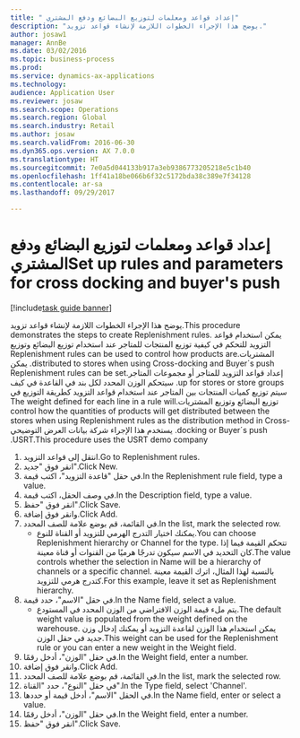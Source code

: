 ```yaml
--- 
title: " إعداد قواعد ومعلمات لتوزيع البضائع ودفع المشتري"
description: "يوضح هذا الإجراء الخطوات اللازمة لإنشاء قواعد تزويد."
author: josaw1
manager: AnnBe
ms.date: 03/02/2016
ms.topic: business-process
ms.prod: 
ms.service: dynamics-ax-applications
ms.technology: 
audience: Application User
ms.reviewer: josaw
ms.search.scope: Operations
ms.search.region: Global
ms.search.industry: Retail
ms.author: josaw
ms.search.validFrom: 2016-06-30
ms.dyn365.ops.version: AX 7.0.0
ms.translationtype: HT
ms.sourcegitcommit: 7e0a5d044133b917a3eb9386773205218e5c1b40
ms.openlocfilehash: 1ff41a18be066b6f32c5172bda38c389e7f34128
ms.contentlocale: ar-sa
ms.lasthandoff: 09/29/2017

---
```

# <a name="set-up-rules-and-parameters-for-cross-docking-and-buyers-push"></a><span data-ttu-id="78b63-103"> إعداد قواعد ومعلمات لتوزيع البضائع ودفع المشتري</span><span class="sxs-lookup"><span data-stu-id="78b63-103">Set up rules and parameters for cross docking and buyer's push</span></span>

[!include[task guide banner](../includes/task-guide-banner.md)]

<span data-ttu-id="78b63-104">يوضح هذا الإجراء الخطوات اللازمة لإنشاء قواعد تزويد.</span><span class="sxs-lookup"><span data-stu-id="78b63-104">This procedure demonstrates the steps to create Replenishment rules.</span></span> <span data-ttu-id="78b63-105">يمكن استخدام قواعد التزويد للتحكم في كيفية توزيع المنتجات للمتاجر عند استخدام ‏‫توزيع البضائع‬ و‏‫توزيع المشتريات.</span><span class="sxs-lookup"><span data-stu-id="78b63-105">Replenishment rules can be used to control how products are distributed to stores when using Cross-docking and Buyer´s push.</span></span> <span data-ttu-id="78b63-106">يمكن إعداد قواعد التزويد للمتاجر أو مجموعات المتاجر.</span><span class="sxs-lookup"><span data-stu-id="78b63-106">Replenishment rules can be set up for stores or store groups.</span></span> <span data-ttu-id="78b63-107">سيتحكم الوزن المحدد لكل بند في القاعدة في كيف سيتم توزيع كميات المنتجات بين المتاجر عند استخدام قواعد التزويد كطريقة التوزيع في توزيع البضائع وتوزيع المشتريات.</span><span class="sxs-lookup"><span data-stu-id="78b63-107">The weight defined for each line in a rule will control how the quantities of products will get distributed between the stores when using Replenishment rules as the distribution method in Cross-docking or Buyer´s push.</span></span> <span data-ttu-id="78b63-108">يستخدم هذا الإجراء شركة بيانات العرض التوضيحي USRT.</span><span class="sxs-lookup"><span data-stu-id="78b63-108">This procedure uses the USRT demo company.</span></span>

1. <span data-ttu-id="78b63-109">انتقل إلى قواعد التزويد.</span><span class="sxs-lookup"><span data-stu-id="78b63-109">Go to Replenishment rules.</span></span>
2. <span data-ttu-id="78b63-110">انقر فوق "جديد".</span><span class="sxs-lookup"><span data-stu-id="78b63-110">Click New.</span></span>
3. <span data-ttu-id="78b63-111">في حقل "قاعدة التزويد"، اكتب قيمة.</span><span class="sxs-lookup"><span data-stu-id="78b63-111">In the Replenishment rule field, type a value.</span></span>
4. <span data-ttu-id="78b63-112">في وصف الحقل، اكتب قيمة.</span><span class="sxs-lookup"><span data-stu-id="78b63-112">In the Description field, type a value.</span></span>
5. <span data-ttu-id="78b63-113">انقر فوق "حفظ".</span><span class="sxs-lookup"><span data-stu-id="78b63-113">Click Save.</span></span>
6. <span data-ttu-id="78b63-114">وانقر فوق إضافة.</span><span class="sxs-lookup"><span data-stu-id="78b63-114">Click Add.</span></span>
7. <span data-ttu-id="78b63-115">في القائمة، قم بوضع علامة للصف المحدد.</span><span class="sxs-lookup"><span data-stu-id="78b63-115">In the list, mark the selected row.</span></span>
    * <span data-ttu-id="78b63-116">يمكنك اختيار ‏‫التدرج الهرمي للتزويد‬ أو القناة للنوع.</span><span class="sxs-lookup"><span data-stu-id="78b63-116">You can choose Replenishment hierarchy or Channel for the type.</span></span> <span data-ttu-id="78b63-117">تتحكم القيمة فيما إذا كان التحديد في الاسم سيكون تدرجًا هرميًا من القنوات أو قناة معينة.</span><span class="sxs-lookup"><span data-stu-id="78b63-117">The value controls whether the selection in Name will be a hierarchy of channels or a specific channel.</span></span>  <span data-ttu-id="78b63-118">بالنسبة لهذا المثال، اترك القيمة معينة كتدرج هرمي للتزويد.</span><span class="sxs-lookup"><span data-stu-id="78b63-118">For this example, leave it set as Replenishment hierarchy.</span></span>  
8. <span data-ttu-id="78b63-119">في حقل "الاسم"، حدد قيمة.</span><span class="sxs-lookup"><span data-stu-id="78b63-119">In the Name field, select a value.</span></span>
    * <span data-ttu-id="78b63-120">يتم ملء قيمة الوزن الافتراضي من الوزن المحدد في المستودع.</span><span class="sxs-lookup"><span data-stu-id="78b63-120">The default weight value is populated from the weight defined on the warehouse.</span></span>  <span data-ttu-id="78b63-121">يمكن استخدام هذا الوزن لقاعدة التزويد أو يمكنك إدخال وزن جديد في حقل الوزن.</span><span class="sxs-lookup"><span data-stu-id="78b63-121">This weight can be used for the Replenishment rule or you can enter a new weight in the Weight field.</span></span>  
9. <span data-ttu-id="78b63-122">في حقل "الوزن"، أدخل رقمًا.</span><span class="sxs-lookup"><span data-stu-id="78b63-122">In the Weight field, enter a number.</span></span>
10. <span data-ttu-id="78b63-123">وانقر فوق إضافة.</span><span class="sxs-lookup"><span data-stu-id="78b63-123">Click Add.</span></span>
11. <span data-ttu-id="78b63-124">في القائمة، قم بوضع علامة للصف المحدد.</span><span class="sxs-lookup"><span data-stu-id="78b63-124">In the list, mark the selected row.</span></span>
12. <span data-ttu-id="78b63-125">في حقل "النوع"، حدد "القناة".</span><span class="sxs-lookup"><span data-stu-id="78b63-125">In the Type field, select 'Channel'.</span></span>
13. <span data-ttu-id="78b63-126">في الحقل "الاسم"، أدخل قيمة أو حددها.</span><span class="sxs-lookup"><span data-stu-id="78b63-126">In the Name field, enter or select a value.</span></span>
14. <span data-ttu-id="78b63-127">في حقل "الوزن"، أدخل رقمًا.</span><span class="sxs-lookup"><span data-stu-id="78b63-127">In the Weight field, enter a number.</span></span>
15. <span data-ttu-id="78b63-128">انقر فوق "حفظ".</span><span class="sxs-lookup"><span data-stu-id="78b63-128">Click Save.</span></span>


